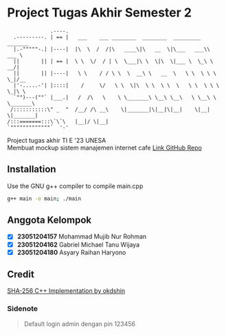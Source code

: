 # Project Tugas Akhir Semester 2

```
              .----.
  .---------. | == |   ___    ___ ________  ________  _________  _______
  |.-"""""-.| |----|  |\  \  /  /|\   ____\|\   __  \|\___   ___\\  ___ \
  ||       || | == |  \ \  \/  / | \  \___|\ \  \|\  \|___ \  \_\ \   __/|
  ||       || |----|   \ \    / / \ \  \  __\ \   __  \   \ \  \ \ \  \_|/__
  |'-.....-'| |::::|    /     \/   \ \  \|\  \ \  \ \  \   \ \  \ \ \  \_|\ \
  `"")---(""` |___.|   /  /\   \    \ \_______\ \__\ \__\   \ \__\ \ \_______\
 /:::::::::::\" _  "  /__/ /\ __\    \|_______|\|__|\|__|    \|__|  \|_______|
/:::=======:::\`\`\   |__|/ \|__|
`"""""""""""""`  '-'
```
Project tugas akhir TI E '23 UNESA\
Membuat mockup sistem manajemen internet cafe
[Link GitHub Repo](https://github.com/asyary/Sem2_TA)

## Installation

Use the GNU g++ compiler to compile main.cpp

```bash
g++ main -o main; ./main
```

## Anggota Kelompok

- [x] **23051204157** Mohammad Mujib Nur Rohman
- [x] **23051204162** Gabriel Michael Tanu Wijaya
- [x] **23051204180** Asyary Raihan Haryono

## Credit

[SHA-256 C++ Implementation by okdshin](https://github.com/okdshin/PicoSHA2)

### Sidenote

> Default login admin dengan pin 123456